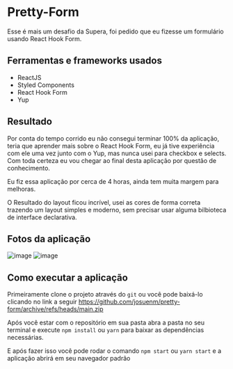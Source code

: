 # Pretty-Form

Esse é mais um desafio da Supera, foi pedido que eu fizesse um formulário usando React Hook Form.

## Ferramentas e frameworks usados

- ReactJS
- Styled Components
- React Hook Form
- Yup

## Resultado

Por conta do tempo corrido eu não consegui terminar 100% da aplicação, teria que aprender mais sobre o React Hook Form, eu já tive experiência com ele uma vez junto com o Yup, mas nunca usei para checkbox e selects. Com toda certeza eu vou chegar ao final desta aplicação por questão de conhecimento.

Eu fiz essa aplicação por cerca de 4 horas, ainda tem muita margem para melhoras.

O Resultado do layout ficou incrível, usei as cores de forma correta trazendo um layout simples e moderno, sem precisar usar alguma bilbioteca de interface declarativa.

## Fotos da aplicação

![image](https://user-images.githubusercontent.com/83486074/163698305-750c7d24-b5d6-460f-a5a9-a48b9ffa59a3.png)
![image](https://user-images.githubusercontent.com/83486074/163698330-14a7329c-5fb8-448c-909a-69fced90b199.png)

## Como executar a aplicação

Primeiramente clone o projeto através do `git` ou você pode baixá-lo clicando no link a seguir https://github.com/josuenm/pretty-form/archive/refs/heads/main.zip

Após você estar com o repositório em sua pasta abra a pasta no seu terminal e execute `npm install` ou `yarn` para baixar as dependências necessárias.

E após fazer isso você pode rodar o comando `npm start` ou `yarn start` e a aplicação abrirá em seu navegador padrão
